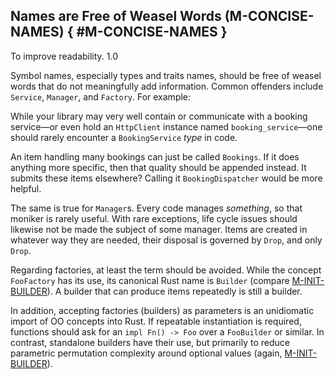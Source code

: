 ﻿<!-- Copyright (c) Microsoft Corporation. Licensed under the MIT license. -->

## Names are Free of Weasel Words (M-CONCISE-NAMES) { #M-CONCISE-NAMES }

<why>To improve readability.</why>
<version>1.0</version>

Symbol names, especially types and traits names, should be free of weasel words that do not meaningfully
add information. Common offenders include `Service`, `Manager`, and `Factory`. For example:

While your library may very well contain or communicate with a booking service&mdash;or even hold an `HttpClient`
instance named `booking_service`&mdash;one should rarely encounter a `BookingService` _type_ in code.

An item handling many bookings can just be called `Bookings`. If it does anything more specific, then that quality
should be appended instead. It submits these items elsewhere? Calling it `BookingDispatcher` would be more helpful.

The same is true for `Manager`s. Every code manages _something_, so that moniker is rarely useful. With rare
exceptions, life cycle issues should likewise not be made the subject of some manager. Items are created in whatever
way they are needed, their disposal is governed by `Drop`, and only `Drop`.

Regarding factories, at least the term should be avoided. While the concept `FooFactory` has its use, its canonical
Rust name is `Builder` (compare [M-INIT-BUILDER](/guidelines/libs/ux/#M-INIT-BUILDER)). A builder that can produce items repeatedly is still a builder.

In addition, accepting factories (builders) as parameters is an unidiomatic import of OO concepts into Rust. If
repeatable instantiation is required, functions should ask for an `impl Fn() -> Foo` over a `FooBuilder` or
similar. In contrast, standalone builders have their use, but primarily to reduce parametric permutation complexity
around optional values (again, [M-INIT-BUILDER](/guidelines/libs/ux/#M-INIT-BUILDER)).
